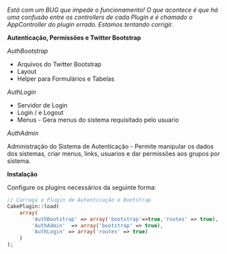*Está com um BUG que impede o funcionamento! O que acontece é que há uma confusão entre os controllers de cada Plugin e é chamado o AppController do plugin errado. Estamos tentando corrigir.*

**Autenticação, Permissões e Twitter Bootstrap**

*AuthBootstrap*

- Arquivos do Twitter Bootstrap
- Layout
- Helper para Formulários e Tabelas

*AuthLogin*

- Servidor de Login
- Login / e Logout
- Menus - Gera menus do sistema requisitado pelo usuario

*AuthAdmin*

Administração do Sistema de Autenticação - Permite manipular os dados dos sistemas, criar menus, links, usuarios e dar
permissões aos grupos por sistema.

**Instalação**

Configure os plugins necessários da seguinte forma:

```php
// Carrega o Plugin de Autenticação e Bootstrap
CakePlugin::load(
	array(
		'AuthBootstrap' => array('bootstrap'=>true,'routes' => true),
		'AuthAdmin'  => array('bootstrap' => true),
		'AuthLogin' => array('routes' => true)
	)
);
```

